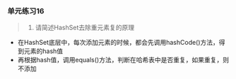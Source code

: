 ### 单元练习16

> 1. 请简述HashSet去除重元素复的原理
- 在HashSet底层中，每次添加元素的时候，都会先调用hashCode()方法，得到元素的hash值
- 再根据hash值，调用equals()方法，判断在哈希表中是否重复，如果重复，则不添加